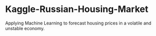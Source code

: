# Kaggle-Russian-Housing-Market
Applying Machine Learning to forecast housing prices in a volatile and unstable economy.
